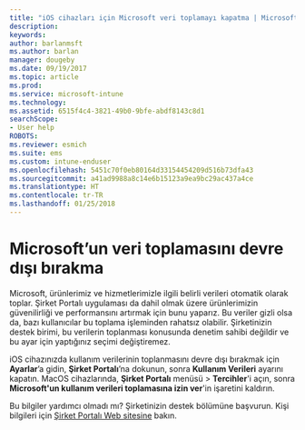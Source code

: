 ```yaml
---
title: "iOS cihazları için Microsoft veri toplamayı kapatma | Microsoft Docs"
description: 
keywords: 
author: barlanmsft
ms.author: barlan
manager: dougeby
ms.date: 09/19/2017
ms.topic: article
ms.prod: 
ms.service: microsoft-intune
ms.technology: 
ms.assetid: 6515f4c4-3821-49b0-9bfe-abdf8143c8d1
searchScope:
- User help
ROBOTS: 
ms.reviewer: esmich
ms.suite: ems
ms.custom: intune-enduser
ms.openlocfilehash: 5451c70f0eb80164d33154454209d516b73dfa43
ms.sourcegitcommit: a41ad9988a8c14e6b15123a9ea9bc29ac437a4ce
ms.translationtype: HT
ms.contentlocale: tr-TR
ms.lasthandoff: 01/25/2018
---
```

# <a name="how-to-turn-off-microsoft-data-collection"></a>Microsoft’un veri toplamasını devre dışı bırakma

Microsoft, ürünlerimiz ve hizmetlerimizle ilgili belirli verileri otomatik olarak toplar. Şirket Portalı uygulaması da dahil olmak üzere ürünlerimizin güvenilirliği ve performansını artırmak için bunu yaparız. Bu veriler gizli olsa da, bazı kullanıcılar bu toplama işleminden rahatsız olabilir. Şirketinizin destek birimi, bu verilerin toplanması konusunda denetim sahibi değildir ve bu ayar için yaptığınız seçimi değiştiremez.

iOS cihazınızda kullanım verilerinin toplanmasını devre dışı bırakmak için **Ayarlar**’a gidin, **Şirket Portalı**’na dokunun, sonra **Kullanım Verileri** ayarını kapatın. MacOS cihazlarında, **Şirket Portalı** menüsü > **Tercihler**'i açın, sonra **Microsoft'un kullanım verileri toplamasına izin ver**'in işaretini kaldırın.

Bu bilgiler yardımcı olmadı mı? Şirketinizin destek bölümüne başvurun. Kişi bilgileri için [Şirket Portalı Web sitesine](https://portal.manage.microsoft.com#HelpDeskDialog) bakın.

